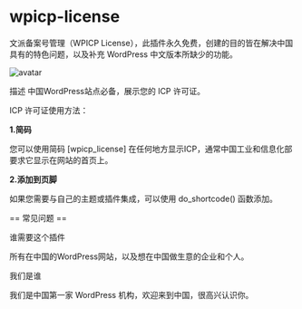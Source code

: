 # wpicp-license
文派备案号管理（WPICP License），此插件永久免费，创建的目的皆在解决中国具有的特色问题，以及补充 WordPress 中文版本所缺少的功能。

![avatar](https://ps.w.org/wpicp-license/assets/banner-1544x500.png)

 描述 
中国WordPress站点必备，展示您的 ICP 许可证。 

 ICP 许可证使用方法：

**1.简码**

您可以使用简码 [wpicp_license] 在任何地方显示ICP，通常中国工业和信息化部要求它显示在网站的首页上。

**2.添加到页脚**

如果您需要与自己的主题或插件集成，可以使用 do_shortcode() 函数添加。

== 常见问题 ==

 谁需要这个插件

所有在中国的WordPress网站，以及想在中国做生意的企业和个人。

 我们是谁

我们是中国第一家 WordPress 机构，欢迎来到中国，很高兴认识你。
